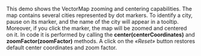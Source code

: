 This demo shows the VectorMap zooming and centering capabilities. The map contains several cities represented by&nbsp;dot markers. To&nbsp;identify a&nbsp;city, pause on&nbsp;its marker, and the name of&nbsp;the city will appear in&nbsp;a&nbsp;tooltip. Moreover, if&nbsp;you click the marker, the map will be&nbsp;zoomed and centered on&nbsp;it. In&nbsp;code it&nbsp;is&nbsp;performed by&nbsp;calling the **center(centerCoordinates)** and **zoomFactor(zoomFactor)** methods. A&nbsp;click on&nbsp;the _&laquo;Reset&raquo;_ button restores default center coordinates and zoom factor.
<!--split-->